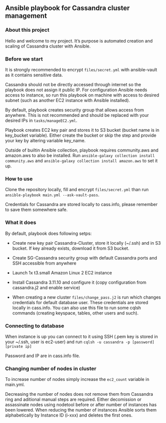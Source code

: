 ## Ansible playbook for Cassandra cluster management

### About this project
Hello and welcome to my project. It’s purpose is automated creation and scaling of Cassandra cluster with Ansible.

### Before we start
It is strongly recommended to encrypt `files/secret.yml` with ansible-vault as it contains sensitive data.

Cassandra should not be directly accessed through internet so the playbook does not assign it public IP. For configuration Ansible needs access to instance, so run this playbook on machine with access to desired subnet (such as another EC2 instance with Ansible installed).

By default, playbook creates security group that allows access from anywhere. This is not recommended and should be replaced with your desired IPs in `tasks/manageEC2.yml`.

Playbook creates EC2 key pair and stores it to S3 bucket (bucket name is in key_bucket variable). Either create the bucket or skip the step and provide your key by altering variable key_name.

Outside of builtin Ansible collection, playbook requires community.aws and amazon.aws to also be installed. Run `ansible-galaxy collection install community.aws` and `ansible-galaxy collection install amazon.aws` to set it up.

### How to use
Clone the repository locally, fill and encrypt `files/secret.yml` than run `ansible-playbook main.yml --ask-vault-pass`.

Credentials for Cassandra are stored locally to cass.info, please remember to save them somewhere safe.

### What it does
By default, playbook does following setps:

* Create new key pair Cassandra-Cluster, store it locally (~/.ssh) and in S3 bucket. If key already exists, download it from S3 bucket.

* Create SG-Cassandra security group with default Cassandra ports and SSH accessible from anywhere

* Launch 1x t3.small Amazon Linux 2 EC2 instance

* Install Cassandra 3.11.10 and configure it (copy configuration from cassandra.j2 and enable service)

* When creating a new cluster `files/change_pass.j2` is run which changes credentials for default database user. These credentials are stored locally in cass.info. You can also use this file to run some cqlsh commands (creating keyspace, tables, other users and such). 

### Connecting to database
When instance is up you can connect to it using SSH (.pem key is stored in your ~/.ssh, user is ec2-user) and run `cqlsh -u cassandra -p [password] [private ip]`

Password and IP are in cass.info file.

### Changing number of nodes in cluster
To increase number of nodes simply increase the `ec2_count` variable in main.yml.

Decreasing the number of nodes does not remove them from Cassandra ring and aditional manual steps are required. Either decomission or assassinate nodes using nodetool before or after number of instances has been lowered. When reducing the number of instances Ansible sorts them alphabetically by Instance ID (i-xxx) and deletes the first ones.
